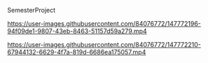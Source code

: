 SemesterProject



https://user-images.githubusercontent.com/84076772/147772196-94f09de1-9807-43eb-8463-51157d59a279.mp4




https://user-images.githubusercontent.com/84076772/147772210-67944132-6629-4f7a-819d-6686ea175057.mp4

